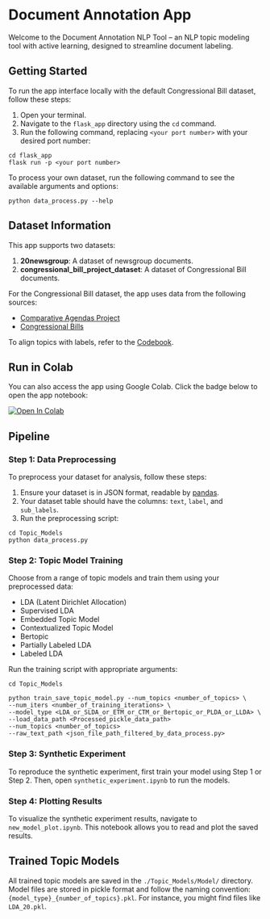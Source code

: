 # Document Annotation App

Welcome to the Document Annotation NLP Tool – an NLP topic modeling tool with active learning, designed to streamline document labeling.

## Getting Started

To run the app interface locally with the default Congressional Bill dataset, follow these steps:

1. Open your terminal.
2. Navigate to the `flask_app` directory using the `cd` command.
3. Run the following command, replacing `<your port number>` with your desired port number:

```
cd flask_app
flask run -p <your port number>
```

To process your own dataset, run the following command to see the available arguments and options:

```
python data_process.py --help
```

## Dataset Information

This app supports two datasets:

1. **20newsgroup**: A dataset of newsgroup documents.
2. **congressional_bill_project_dataset**: A dataset of Congressional Bill documents.

For the Congressional Bill dataset, the app uses data from the following sources:
- [Comparative Agendas Project](https://www.comparativeagendas.net/us)
- [Congressional Bills](http://www.congressionalbills.org)

To align topics with labels, refer to the [Codebook](https://comparativeagendas.s3.amazonaws.com/codebookfiles/Codebook_PAP_2019.pdf).

## Run in Colab

You can also access the app using Google Colab. Click the badge below to open the app notebook:

[![Open In Colab](https://colab.research.google.com/assets/colab-badge.svg)](https://colab.research.google.com/github/Pinafore/2023-document-annotation/blob/working-app/synthetic_experiment.ipynb)

## Pipeline

### Step 1: Data Preprocessing

To preprocess your dataset for analysis, follow these steps:

1. Ensure your dataset is in JSON format, readable by [pandas](https://pandas.pydata.org/docs/reference/api/pandas.read_json.html).
2. Your dataset table should have the columns: `text`, `label`, and `sub_labels`.
3. Run the preprocessing script:

  ```
  cd Topic_Models
  python data_process.py 
  ```

### Step 2: Topic Model Training

Choose from a range of topic models and train them using your preprocessed data:

- LDA (Latent Dirichlet Allocation)
- Supervised LDA
- Embedded Topic Model
- Contextualized Topic Model
- Bertopic
- Partially Labeled LDA
- Labeled LDA

Run the training script with appropriate arguments:

```
cd Topic_Models

python train_save_topic_model.py --num_topics <number_of_topics> \ 
--num_iters <number_of_training_iterations> \
--model_type <LDA_or_SLDA_or_ETM_or_CTM_or_Bertopic_or_PLDA_or_LLDA> \
--load_data_path <Processed_pickle_data_path>
--num_topics <number_of_topics>
--raw_text_path <json_file_path_filtered_by_data_process.py>
```

### Step 3: Synthetic Experiment

To reproduce the synthetic experiment, first train your model using Step 1 or Step 2. Then, open `synthetic_experiment.ipynb` to run the models.

### Step 4: Plotting Results

To visualize the synthetic experiment results, navigate to `new_model_plot.ipynb`. This notebook allows you to read and plot the saved results.

## Trained Topic Models

All trained topic models are saved in the `./Topic_Models/Model/` directory. Model files are stored in pickle format and follow the naming convention: `{model_type}_{number_of_topics}.pkl`. For instance, you might find files like `LDA_20.pkl`.

